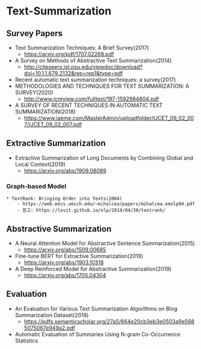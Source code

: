 # Text-Summarization
## Survey Papers
* Text Summarization Techniques: A Brief Survey(2017)
    - https://arxiv.org/pdf/1707.02268.pdf
* A Survey on Methods of Abstractive Text Summarization(2014)
    - http://citeseerx.ist.psu.edu/viewdoc/download?doi=10.1.1.679.2132&rep=rep1&type=pdf
* Recent automatic text summarization techniques: a survey(2017)
* METHODOLOGIES AND TECHNIQUES FOR TEXT SUMMARIZATION: A SURVEY(2020)
    - http://www.jcreview.com/fulltext/197-1592984804.pdf
* A SURVEY OF RECENT TECHNIQUES IN AUTOMATIC TEXT SUMMARIZATION(2018)
    - https://www.iaeme.com/MasterAdmin/uploadfolder/IJCET_09_02_007/IJCET_09_02_007.pdf

## Extractive Summarization
* Extractive Summarization of Long Documents by Combining Global and Local Context(2019)
    - https://arxiv.org/abs/1909.08089
### Graph-based Model
    * TextRank: Bringing Order into Texts(2004)
        - https://web.eecs.umich.edu/~mihalcea/papers/mihalcea.emnlp04.pdf
        - 참고: https://lovit.github.io/nlp/2019/04/30/textrank/

    
## Abstractive Summarization
* A Neural Attention Model for Abstractive Sentence Summarization(2015)
    - https://arxiv.org/abs/1509.00685
* Fine-tune BERT for Extractive Summarization(2019)
    - https://arxiv.org/abs/1903.10318
* A Deep Reinforced Model for Abstractive Summarization(2019)
    - https://arxiv.org/abs/1705.04304

## Evaluation
* An Evaluation for Various Text Summarization Algorithms on Blog Summarization Dataset(2018)
    - https://pdfs.semanticscholar.org/27a5/664e20cb3eb3e0503a9e5685075067e949a2.pdf
* Automatic Evaluation of Summaries Using N-gram Co-Occurrence Statistics
